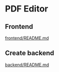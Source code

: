 # PDF Editor

## Frontend

[frontend/README.md](./frontend/README.md)

## Create backend

[backend/README.md](./backend/README.md)
